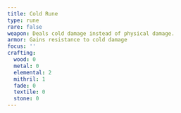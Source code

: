 ```yaml
---
title: Cold Rune
type: rune
rare: false
weapon: Deals cold damage instead of physical damage.
armor: Gains resistance to cold damage
focus: ''
crafting:
  wood: 0
  metal: 0
  elemental: 2
  mithril: 1
  fade: 0
  textile: 0
  stone: 0
---
```


